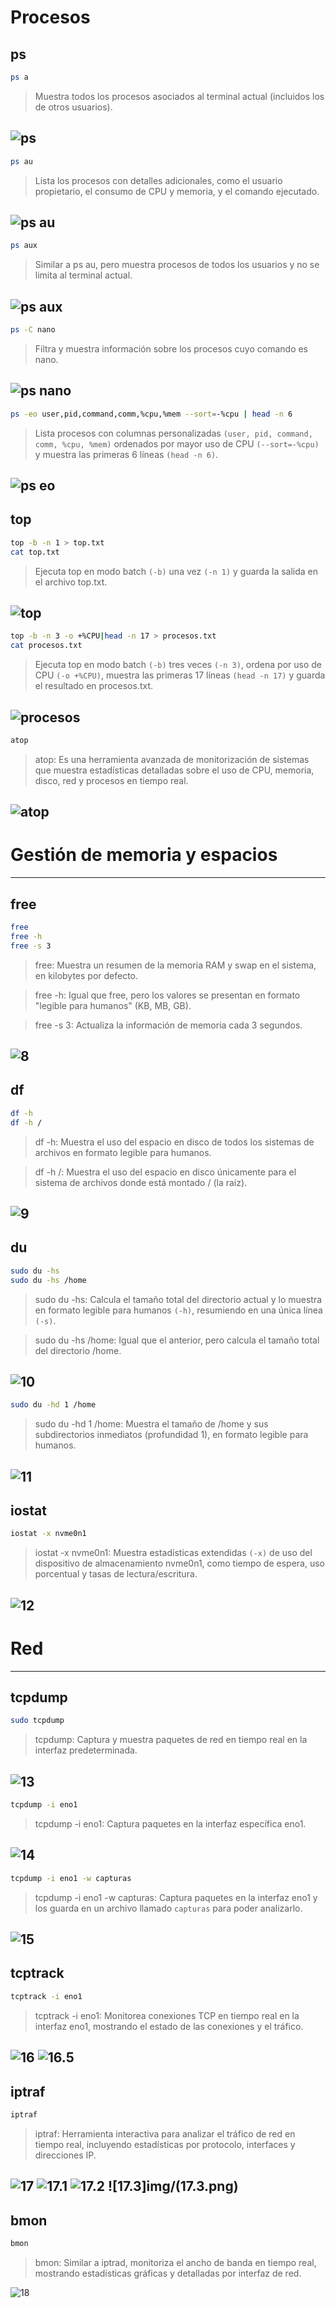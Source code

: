 # Procesos
## ps

```bash 
ps a
```
> Muestra todos los procesos asociados al terminal actual (incluidos los de otros usuarios).

![ps](img/1.png)
---
```bash 
ps au
```
> Lista los procesos con detalles adicionales, como el usuario propietario, el consumo de CPU y memoria, y el comando ejecutado.

![ps au](img/2.png)
---
```bash 
ps aux
```
> Similar a ps au, pero muestra procesos de todos los usuarios y no se limita al terminal actual.

![ps aux](img/3.png)
---
```bash 
ps -C nano
```
> Filtra y muestra información sobre los procesos cuyo comando es nano.

![ps nano](img/4.png)
---
```bash 
ps -eo user,pid,command,comm,%cpu,%mem --sort=-%cpu | head -n 6
```
>Lista procesos con columnas personalizadas ```(user, pid, command, comm, %cpu, %mem)``` ordenados por mayor uso de CPU ```(--sort=-%cpu)``` y muestra las primeras 6 líneas ```(head -n 6)```.

![ps eo](img/5.png)
---
## top
```bash 
top -b -n 1 > top.txt
cat top.txt
```
> Ejecuta top en modo batch ```(-b)``` una vez ```(-n 1)``` y guarda la salida en el archivo top.txt.

![top](img/6.png)
---
```bash 
top -b -n 3 -o +%CPU|head -n 17 > procesos.txt
cat procesos.txt
```
> Ejecuta top en modo batch ```(-b)``` tres veces ```(-n 3)```, ordena por uso de CPU ```(-o +%CPU)```, muestra las primeras 17 líneas ```(head -n 17)``` y guarda el resultado en procesos.txt.

![procesos](img/7.png)
---

```bash 
atop
```
>atop: Es una herramienta avanzada de monitorización de sistemas que muestra estadísticas detalladas sobre el uso de CPU, memoria, disco, red y procesos en tiempo real.

![atop](img/atop.png)
---

# Gestión de memoria y espacios
---
## free
```bash 
free
free -h
free -s 3
```
>free: Muestra un resumen de la memoria RAM y swap en el sistema, en kilobytes por defecto.

>free -h: Igual que free, pero los valores se presentan en formato "legible para humanos" (KB, MB, GB).

>free -s 3: Actualiza la información de memoria cada 3 segundos.

![8](img/8.png)
---
## df
```bash 
df -h
df -h /
```
>df -h: Muestra el uso del espacio en disco de todos los sistemas de archivos en formato legible para humanos.

>df -h /: Muestra el uso del espacio en disco únicamente para el sistema de archivos donde está montado / (la raíz).

![9](img/9.png)
---
## du
```bash 
sudo du -hs
sudo du -hs /home
```
>sudo du -hs: Calcula el tamaño total del directorio actual y lo muestra en formato legible para humanos ```(-h)```, resumiendo en una única línea ```(-s)```.

>sudo du -hs /home: Igual que el anterior, pero calcula el tamaño total del directorio /home.

![10](img/10.png)
---

```bash 
sudo du -hd 1 /home
```
>sudo du -hd 1 /home: Muestra el tamaño de /home y sus subdirectorios inmediatos (profundidad 1), en formato legible para humanos.

![11](img/11.png)
---

## iostat
```bash 
iostat -x nvme0n1
```
>iostat -x nvme0n1: Muestra estadísticas extendidas ```(-x)``` de uso del dispositivo de almacenamiento nvme0n1, como tiempo de espera, uso porcentual y tasas de lectura/escritura.

![12](img/12.png)
---

# Red
---
## tcpdump
```bash 
sudo tcpdump
```
>tcpdump: Captura y muestra paquetes de red en tiempo real en la interfaz predeterminada.

![13](img/13.png)
---

```bash 
tcpdump -i eno1
```
>tcpdump -i eno1: Captura paquetes en la interfaz específica eno1.

![14](img/14.png)
---

```bash 
tcpdump -i eno1 -w capturas
```
>tcpdump -i eno1 -w capturas: Captura paquetes en la interfaz eno1 y los guarda en un archivo llamado ```capturas``` para poder analizarlo.

![15](img/15.png)
---

## tcptrack
```bash 
tcptrack -i eno1
```
>tcptrack -i eno1: Monitorea conexiones TCP en tiempo real en la interfaz eno1, mostrando el estado de las conexiones y el tráfico.

![16](img/16.png)
![16.5](img/16.5.png)
---

## iptraf
```bash 
iptraf
```
>iptraf: Herramienta interactiva para analizar el tráfico de red en tiempo real, incluyendo estadísticas por protocolo, interfaces y direcciones IP.

![17](img/17.png)
![17.1](img/17.1.png)
![17.2](img/17.2.png)
![17.3]img/(17.3.png)
---
## bmon
```bash 
bmon
```
>bmon: Similar a iptrad, monitoriza el ancho de banda en tiempo real, mostrando estadísticas gráficas y detalladas por interfaz de red.

![18](img/18.png)
